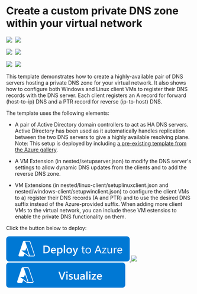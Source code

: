 # Create a custom private DNS zone within your virtual network

<IMG SRC="https://azurequickstartsservice.blob.core.windows.net/badges/custom-private-dns/PublicLastTestDate.svg" />&nbsp;
<IMG SRC="https://azurequickstartsservice.blob.core.windows.net/badges/custom-private-dns/PublicDeployment.svg" />&nbsp;

<IMG SRC="https://azurequickstartsservice.blob.core.windows.net/badges/custom-private-dns/FairfaxLastTestDate.svg" />&nbsp;
<IMG SRC="https://azurequickstartsservice.blob.core.windows.net/badges/custom-private-dns/FairfaxDeployment.svg" />&nbsp;

<IMG SRC="https://azurequickstartsservice.blob.core.windows.net/badges/custom-private-dns/BestPracticeResult.svg" />&nbsp;
<IMG SRC="https://azurequickstartsservice.blob.core.windows.net/badges/custom-private-dns/CredScanResult.svg" />&nbsp;

This template demonstrates how to create a highly-available pair of DNS servers hosting a private DNS zone for your virtual network.  It also shows how to configure both Windows and Linux client VMs to register their DNS records with the DNS server.  Each client registers an A record for forward (host-to-ip) DNS and a PTR record for reverse (ip-to-host) DNS.

The template uses the following elements:

- A pair of Active Directory domain controllers to act as HA DNS servers.  Active Directory has been used as it automatically handles replication between the two DNS servers to give a highly available resolving plane.  Note: This setup is deployed by including [a pre-existing template from the Azure gallery](https://azure.microsoft.com/en-us/resources/templates/active-directory-new-domain-ha-2-dc/).

- A VM Extension (in nested/setupserver.json) to modify the DNS server's settings to allow dynamic DNS updates from the clients and to add the reverse DNS zone.

- VM Extensions (in nested/linux-client/setuplinuxclient.json and nested/windows-client/setupwinclient.json) to configure the client VMs to a) register their DNS records (A and PTR) and to use the desired DNS suffix instead of the Azure-provided suffix.  When adding more client VMs to the virtual network, you can include these VM estensios to enable the private DNS functionality on them.


Click the button below to deploy:

<a href="https://portal.azure.com/#create/Microsoft.Template/uri/https%3A%2F%2Fraw.githubusercontent.com%2FAzure%2Fazure-quickstart-templates%2Fmaster%2Fcustom-private-dns%2Fazuredeploy.json" target="_blank">
    <img src="https://raw.githubusercontent.com/Azure/azure-quickstart-templates/master/1-CONTRIBUTION-GUIDE/images/deploytoazure.svg"/>
</a>
<a href="https://portal.azure.us/#create/Microsoft.Template/uri/https%3A%2F%2Fraw.githubusercontent.com%2FAzure%2Fazure-quickstart-templates%2Fmaster%2Fcustom-private-dns%2Fazuredeploy.json" target="_blank">
    <img src="http://azuredeploy.net/AzureGov.png"/>
</a>
<a href="http://armviz.io/#/?load=https%3A%2F%2Fraw.githubusercontent.com%2FAzure%2Fazure-quickstart-templates%2Fmaster%2Fcustom-private-dns%2Fazuredeploy.json" target="_blank">
    <img src="https://raw.githubusercontent.com/Azure/azure-quickstart-templates/master/1-CONTRIBUTION-GUIDE/images/visualizebutton.svg"/>
</a>



